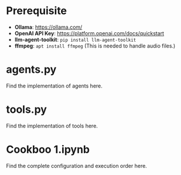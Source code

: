 # Prerequisite
- **Ollama**: https://ollama.com/
- **OpenAI API Key**: https://platform.openai.com/docs/quickstart
- **llm-agent-toolkit**: `pip install llm-agent-toolkit`
- **ffmpeg**: `apt install ffmpeg` (This is needed to handle audio files.)

# agents.py
Find the implementation of agents here.

# tools.py
Find the implementation of tools here.

# Cookboo 1.ipynb
Find the complete configuration and execution order here.